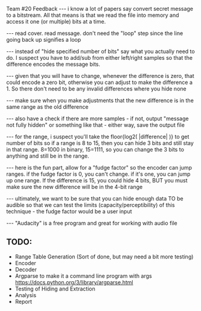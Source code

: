 Team #20 Feedback
--- i know a lot of papers say convert secret message to a bitstream. All that
means is that we read the file into memory and access it one (or multiple) bits at
a time.

--- read cover. read message. don't need the "loop" step since the line going back
up signifies a loop

--- instead of "hide specified number of bits" say what you actually need to do. I
suspect you have to add/sub from either left/right samples so that the difference
encodes the message bits.

--- given that you will have to change, whenever the difference is zero, that could
encode a zero bit, otherwise you can adjust to make the difference a 1. So there
don't need to be any invalid differences where you hide none

--- make sure when you make adjustments that the new difference is in the same
range as the old difference

--- also have a check if there are more samples - if not, output "message not fully
hidden" or something like that - either way, save the output file

--- for the range, i suspect you'll take the floor{log2( |difference| )} to get
number of bits
so if a range is 8 to 15, then you can hide 3 bits and still stay in that range.
8=1000 in binary, 15=1111, so you can change the 3 bits to anything and still be in
the range.

--- here is the fun part, allow for a "fudge factor" so the encoder can jump
ranges. if the fudge factor is 0, you can't change. if it's one, you can jump up
one range. If the difference is 15, you could hide 4 bits, BUT you must make sure
the new difference will be in the 4-bit range

--- ultimately, we want to be sure that you can hide enough data TO be audible so
that we can test the limits (capacity/perceptibility) of this technique - the fudge
factor would be a user input

--- "Audacity" is a free program and great for working with audio file


## TODO:
- Range Table Generation (Sort of done, but may need a bit more testing)
- Encoder
- Decoder
- Argparse to make it a command line program with args https://docs.python.org/3/library/argparse.html
- Testing of Hiding and Extraction
- Analysis
- Report
